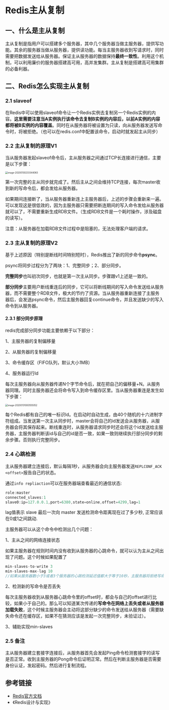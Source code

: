 # Redis主从复制

## 一、什么是主从复制

主从复制是指用户可以搭建多个服务器，其中几个服务器当做主服务器，提供写功能。其余的服务器当做从服务器，提供读功能。每当主服务器收到写请求时，同时需要把数据发送给从服务器。保证主从服务器的数据保持**最终一致性**。利用这个机制，可以利用廉价的服务器搭建高可用，高并发集群。主从复制是搭建高可用集群的必备利器。

## 二、Redis怎么实现主从复制

### 2.1 slaveof

在Redis中可以使用slaveof命令让一个Redis实例去复制另一个Redis实例的内容。**这里需要注意当A实例执行该命令去复制B实例的内容后，以前A实例的内容都将被B实例的内容覆盖**。同时在从服务器将被设置为只读，向从服务器发送写命令时，将被拒绝。（也可以在redis.conf中配置该命令，启动时就发起主从同步）

### 2.2 主从复制的原理V1

当从服务器发起slaveof命令后，主从服务器之间通过TCP长连接进行通信，主要是以下步骤：

<img src="https://gitee.com/nieyunshu/picture/raw/master/img/20211030163252.png" alt="image-20200130233344063" style="zoom:50%;" />

第一次完整的主从同步就完成了。然后主从之间会维持TCP连接，每次master收到新的写命令后，都会发给从服务器。

如果期间连接断了，当从服务器重新连上主服务器后，上述的步骤会重新来一遍。可以发现这是很低效的，因为主服务器只需要把断连期间的写入命令发给从服务器就可以了，不需要重新生成RDB文件。（生成RDB文件是一个耗时操作，涉及磁盘的读写）。

注意：从服务器在加载RDB文件过程中是阻塞的，无法处理客户端的请求。

### 2.3 主从复制的原理V2

基于上述原因（特别是断线时间特别短时），Redis推出了新的同步命令**psync**。

psync将同步过程分为了两块：1、完整同步；2、部分同步。

**完整同步**也叫初次同步，也就是第一次主从同步。步骤跟v1上述是一致的。

**部分同步**主要用户断线重连后的同步，它可以将断线期间的写入命令发送给从服务器，而不需要整个RDB文件，极大的节约了资源。当从服务器重新连接了主服务器后，会发送psync命令，然后主服务器回复continue命令，并且发送缺少的写入命令到从服务器。

#### 2.3.1 部分同步原理

redis完成部分同步功能主要依赖于以下部分：

1、主服务器的复制偏移量

2、从服务器的复制偏移量

3、命令缓存区（FIFO队列，默认大小1MB）

4、服务器运行Id

每次主服务器向从服务器传递N个字节命令后，就在把自己的偏移量+N。从服务器同理。同时主服务器还会将命令写入到命令缓存区里。当从服务器重连是发生如下步骤：

<img src="https://gitee.com/nieyunshu/picture/raw/master/img/20211030163300.png" alt="image-20200131000555052" style="zoom:50%;" />

每个Redis都有自己的唯一标识Id。在启动时自动生成，由40个随机的十六进制字符组成。当发送第一次主从同步时，master会将自己的id发送会从服务器，从服务器会将其保存起来。断线重连时，从服务器请求同步时还会将这个id发送给主服务器，主服务器判断该id与自己的id是否一致，如果一致则继续执行部分同步的剩余步骤。否则执行完整同步。

### 2.4 心跳检测

主从服务器建立连接后，默认每隔1秒，从服务器会向主服务器发送```REPLCONF_ACK <offset>```报告自己的状态。

通过```info repliaction```可以在服务器端查看最近的通信状态:

```java
role:master
connected_slaves:1
slave0:ip=127.0.0.1,port=6380,state=online,offset=4299,lag=1
```

lag值表示 slave 最后一次向 master 发送检测命令距离现在过了多少秒, 正常应该在0或1之间跳动.

主服务器可以从这个命令中检测出几个问题：

1、主从之间的网络连接状态

​     如果主服务器在规则时间内没有收到从服务器的心跳命令，就可以认为主从之间出现了问题。这个时候如果配置了

```java
min-slaves-to-write 3
min-slaves-max-lag 10
//如果从服务器数小于3或者3个服务器的心跳检测延迟值都大于等于10秒，主服务器将拒绝写命令
```

2、检测新的写命令是否丢失

​     每次主服务器收到从服务器心跳命令里的offset时，都会与自己的offset进行比较，如果小于自己的。那么可以知道某次传递的**写命令在网络上丢失或者从服务器加载失败**，这个时候主服务器会主动将这部分缺少的命令发送给从服务器（需要缺失命令还在缓存区，如果不在猜测应该是发起一次完整同步，未验证过）。

3、辅助实现min-slaves

### 2.5 备注

主从服务器建立套接字连接后，从服务器首先会发起Ping命令检测套接字的读写是否正常。收到主服务器的Pong命令后证明正常。然后在判断主服务器是否需要身份认证，发起密码。然后进行复制流程。

## 参考链接

- [Redis官方文档](https://redis.io/topics/replication)
- 《Redis设计与实现》

